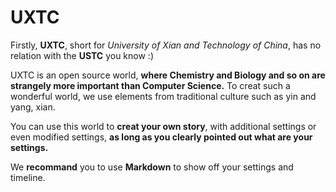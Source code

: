 # UXTC
Firstly, **UXTC**, short for *University of Xian and Technology of China*, has no relation with the **USTC** you know :)  

UXTC is an open source world, **where Chemistry and Biology and so on are strangely more important than Computer Science.** To creat such a wonderful world, we use elements from traditional culture such as yin and yang, xian.  

You can use this world to **creat your own story**, with additional settings or even modified settings, **as long as you clearly pointed out what are your settings.**  

We **recommand** you to use **Markdown** to show off your settings and timeline.
